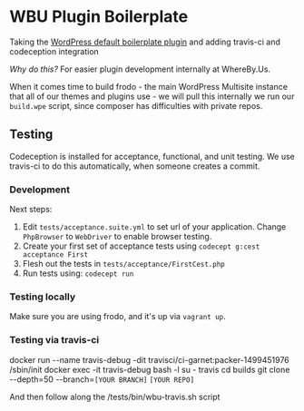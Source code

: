 # WBU Plugin Boilerplate

Taking the [WordPress default boilerplate plugin](https://github.com/DevinVinson/WordPress-Plugin-Boilerplate) and adding travis-ci and codeception integration 

*Why do this?* For easier plugin development internally at WhereBy.Us.

When it comes time to build frodo - the main WordPress Multisite instance that all of our themes and plugins use - we will pull this internally we run our `build.wpe` script, since composer has difficulties with private repos.

## Testing

Codeception is installed for acceptance, functional, and unit testing. We use travis-ci to do this automatically, when someone creates a commit.

### Development

Next steps:
1. Edit `tests/acceptance.suite.yml` to set url of your application. Change `PhpBrowser` to `WebDriver` to enable browser testing.
2. Create your first set of acceptance tests using `codecept g:cest acceptance First`
3. Flesh out the tests in `tests/acceptance/FirstCest.php`
4. Run tests using: `codecept run`

### Testing locally

Make sure you are using frodo, and it's up via `vagrant up`.

### Testing via travis-ci

docker run --name travis-debug -dit travisci/ci-garnet:packer-1499451976 /sbin/init
docker exec -it travis-debug bash -l
su - travis
cd builds
git clone --depth=50 --branch=`[YOUR BRANCH]` `[YOUR REPO]`

And then follow along the /tests/bin/wbu-travis.sh script